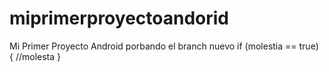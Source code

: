 # miprimerproyectoandorid
Mi Primer Proyecto Android
porbando el branch nuevo
if (molestia == true)
{
//molesta
}
